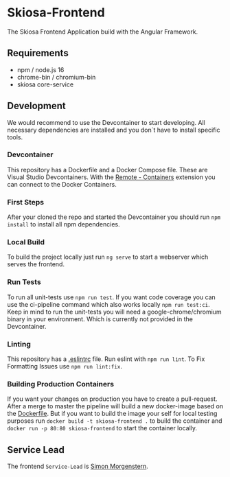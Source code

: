# Skiosa-Frontend
The Skiosa Frontend Application build with the Angular Framework.

## Requirements
- npm / node.js 16
- chrome-bin / chromium-bin
- skiosa core-service

## Development
We would recommend to use the Devcontainer to start developing. All necessary dependencies are installed and you don´t have to install specific tools.
### Devcontainer
This repository has a Dockerfile and a Docker Compose file. These are Visual Studio Devcontainers.
With the [Remote - Containers](https://marketplace.visualstudio.com/items?itemName=ms-vscode-remote.remote-containers) extension you can connect to the Docker Containers.

### First Steps
After your cloned the repo and started the Devcontainer you should run ``npm install`` to install all npm dependencies.

### Local Build
To build the project locally just run ``ng serve`` to start a webserver which serves the frontend.

### Run Tests
To run all unit-tests use ``npm run test``. If you want code coverage you can use the ci-pipeline command which also works locally ``npm run test:ci``. Keep in mind to run the unit-tests you will need a google-chrome/chromium binary in your environment. Which is currently not provided in the Devcontainer.

### Linting
This repository has a [.eslintrc](.eslintrc) file. Run eslint with ``npm run lint``. To Fix Formatting Issues use ``npm run lint:fix``.

### Building Production Containers
If you want your changes on production you have to create a pull-request. After a merge to master the pipeline will build a new docker-image based on the [Dockerfile](Dockerfile).
But if you want to build the image your self for local testing purposes run ``docker build -t skiosa-frontend .`` to build the container and ``docker run -p 80:80 skiosa-frontend`` to start the container locally.

## Service Lead
The frontend ``Service-Lead`` is [Simon Morgenstern](https://github.com/simonmorgenstern).
